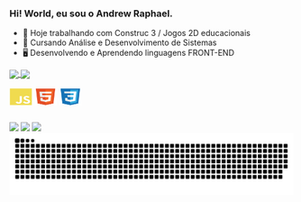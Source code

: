### Hi! World, eu sou o Andrew Raphael.

- 👔 Hoje trabalhando com Construc 3 / Jogos 2D educacionais
- 📓 Cursando Análise e Desenvolvimento de Sistemas
- 🖥️ Desenvolvendo e Aprendendo linguagens FRONT-END


 <div>
    <a href="https://github.com/AndDevI/github-readme-stats">
  <img height=190 align="center" src="https://github-readme-stats.vercel.app/api?username=AndDevI&theme=transparent" />
</a>
<a href="https://github.com/AndDevI/convoychat">
  <img height=190 align="center" src="https://github-readme-stats.vercel.app/api/top-langs?username=AndDevI&layout=compact&langs_count=8&card_width=320&theme=transparent" />
</a>
 </div>
 

<div style="display: inline_block"><br>
  <img align="center" alt="And-Js" height="30" width="40" src="https://raw.githubusercontent.com/devicons/devicon/master/icons/javascript/javascript-plain.svg">
  <img align="center" alt="And-HTML" height="30" width="40" src="https://raw.githubusercontent.com/devicons/devicon/master/icons/html5/html5-original.svg">
  <img align="center" alt="And-CSS" height="30" width="40" src="https://raw.githubusercontent.com/devicons/devicon/master/icons/css3/css3-original.svg">
</div>

##

 <div>  
  <a href = "mailto:andrewrgpires@gmail.com"><img src="https://img.shields.io/badge/-Gmail-%23333?style=for-the-badge&logo=gmail&logoColor=white" target="_blank"></a>
  <a href="https://www.linkedin.com/in/andrew-pires-rgcc/" target="_blank"><img src="https://img.shields.io/badge/-LinkedIn-%230077B5?style=for-the-badge&logo=linkedin&logoColor=white" target="_blank"></a>
  <a href="https://w.app/7kemrf" target="_blank"><img src="https://img.shields.io/badge/WhatsApp-25D366?style=for-the-badge&logo=whatsapp&logoColor=white" target="_blank"></a>
<div>

<picture>
  <source media="(prefers-color-scheme: dark)" srcset="https://raw.githubusercontent.com/AndDevI/AndDevI/output/github-contribution-grid-snake-dark.svg">
  <source media="(prefers-color-scheme: light)" srcset="https://raw.githubusercontent.com/AndDevI/AndDevI/output/github-contribution-grid-snake.svg">
  <img alt="github contribution grid snake animation" src="https://raw.githubusercontent.com/AndDevI/AndDevI/output/github-contribution-grid-snake.svg">
</picture>
